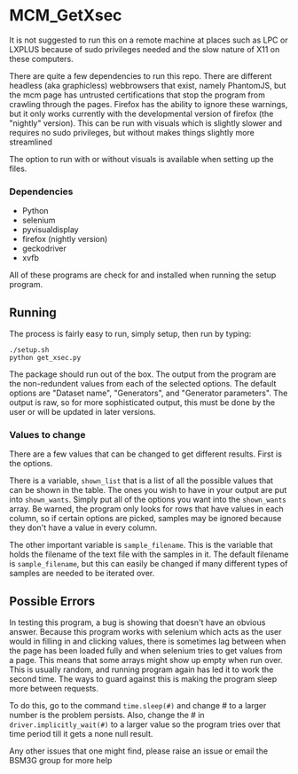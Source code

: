 # MCM_GetXsec

It is not suggested to run this on a remote machine at places such as LPC or LXPLUS because of sudo privileges needed and the slow nature of X11 on these computers.

There are quite a few dependencies to run this repo.  There are different headless (aka graphicless) webbrowsers that exist, namely 
PhantomJS, but the mcm page has untrusted certifications that stop the program from crawling through the pages.  Firefox has the ability
to ignore these warnings, but it only works currently with the developmental version of firefox (the "nightly" version).  This can be 
run with visuals which is slightly slower and requires no sudo privileges, but without makes things slightly more streamlined

The option to run with or without visuals is available when setting up the files.

### Dependencies
- Python
 - selenium
 - pyvisualdisplay
- firefox (nightly version)
 - geckodriver
- xvfb

All of these programs are check for and installed when running the setup program.

## Running

The process is fairly easy to run, simply setup, then run by typing:
```
./setup.sh
python get_xsec.py
```

The package should run out of the box.  The output from the program are the non-redundent values from each of the selected options.  The
default options are "Dataset name", "Generators", and "Generator parameters".  The output is raw, so for more sophisticated output, this 
must be done by the user or will be updated in later versions.

### Values to change

There are a few values that can be changed to get different results.  First is the options.

There is a variable, `shown_list` that is a list of all the possible values that can be shown in the table.  The ones you wish to have 
in your output are put into `shown_wants`.  Simply put all of the options you want into the `shown_wants` array.  Be warned, the program
only looks for rows that have values in each column, so if certain options are picked, samples may be ignored because they don't have
a value in every column.

The other important variable is `sample_filename`.  This is the variable that holds the filename of the text file with the samples in 
it.  The default filename is `sample_filename`, but this can easily be changed if many different types of samples are needed to be 
iterated over.  

## Possible Errors
In testing this program, a bug is showing that doesn't have an obvious answer.  Because this program works with selenium which acts as 
the user would in filling in and clicking values, there is sometimes lag between when the page has been loaded fully and when selenium
tries to get values from a page.  This means that some arrays might show up empty when run over.  This is usually random, and running 
program again has led it to work the second time.  The ways to guard against this is making the program sleep more between requests.

To do this, go to the command `time.sleep(#)` and change \# to a larger number is the problem persists.  Also, change the \# in 
`driver.implicitly_wait(#)` to a larger value so the program tries over that time period till it gets a none null result.  

Any other issues that one might find, please raise an issue or email the BSM3G group for more help
